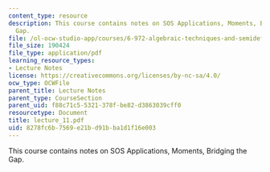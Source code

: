 ```yaml
---
content_type: resource
description: This course contains notes on SOS Applications, Moments, Bridging the
  Gap.
file: /ol-ocw-studio-app/courses/6-972-algebraic-techniques-and-semidefinite-optimization-spring-2006/8278fc6b7569e21bd91bba1d1f16e003_lecture_11.pdf
file_size: 190424
file_type: application/pdf
learning_resource_types:
- Lecture Notes
license: https://creativecommons.org/licenses/by-nc-sa/4.0/
ocw_type: OCWFile
parent_title: Lecture Notes
parent_type: CourseSection
parent_uid: f88c71c5-5321-378f-be82-d3863039cff0
resourcetype: Document
title: lecture_11.pdf
uid: 8278fc6b-7569-e21b-d91b-ba1d1f16e003
---
```

This course contains notes on SOS Applications, Moments, Bridging the Gap.